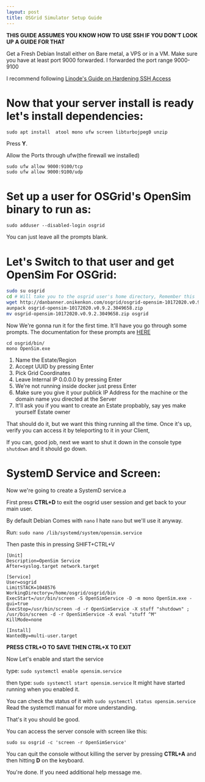 ```yaml
---
layout: post
title: OSGrid Simulator Setup Guide
---
```


**THIS GUIDE ASSUMES YOU KNOW HOW TO USE SSH IF YOU DON'T LOOK UP A GUIDE FOR THAT**

Get a Fresh Debian Install either on Bare metal, a VPS or in a VM. Make sure you have at least port 9000 forwarded. I forwarded the port range 9000-9100

I recommend following [Linode's Guide on Hardening SSH Access]("https://www.linode.com/docs/security/basics/securing-your-server/")

# Now that your server install is ready let's install dependencies:

`sudo apt install  atool mono ufw screen libturbojpeg0 unzip`

Press **Y**.

Allow the Ports through ufw(the firewall we installed)

```
sudo ufw allow 9000:9100/tcp
sudo ufw allow 9000:9100/udp
```

# Set up a user for OSGrid's OpenSim binary to run as:

`sudo adduser --disabled-login osgrid`

You can just leave all the prompts blank.


# Let's Switch to that user and get OpenSim For OSGrid:

```bash
sudo su osgrid
cd # Will take you to the osgrid user's home directory, Remember this
wget http://danbanner.onikenkon.com/osgrid/osgrid-opensim-10172020.v0.9.2.3049658.zip
aunpack osgrid-opensim-10172020.v0.9.2.3049658.zip
mv osgrid-opensim-10172020.v0.9.2.3049658.zip osgrid
```

Now We're gonna run it for the first time. It'll have you go through some prompts. The documentation for these prompts are [HERE]("https://wiki.osgrid.org/index.php/Tutorial01")

```
cd osgrid/bin/
mono OpenSim.exe
```
1. Name the Estate/Region
2. Accept UUID by pressing Enter
3. Pick Grid Coordinates
4. Leave Internal IP 0.0.0.0 by pressing Enter
5. We're not running inside docker just press Enter
6. Make sure you give it your publick IP Address for the machine or the domain name you directed at the Server
7. It'll ask you if you want to create an Estate propbably, say yes make yourself Estate owner

That should do it, but we want this thing running all the time. Once it's up, verify you can access it by teleporting to it in your Client,

If you can, good job, next we want to shut it down in the console type `shutdown` and it should go down.

# SystemD Service and Screen:

Now we're going to create a SystemD service.a

First press **CTRL+D** to exit the osgrid user session and get back to your main user.

By default Debian Comes with `nano` I hate `nano` but we'll use it anyway.

Run: `sudo nano /lib/systemd/system/opensim.service`

Then paste this in pressing SHIFT+CTRL+V

```
[Unit]
Description=OpenSim Service
After=syslog.target network.target

[Service]
User=osgrid
LimitSTACK=1048576
WorkingDirectory=/home/osgrid/osgrid/bin
ExecStart=/usr/bin/screen -S OpenSimService -D -m mono OpenSim.exe -gui=true
ExecStop=/usr/bin/screen -d -r OpenSimService -X stuff "shutdown" ; /usr/bin/screen -d -r OpenSimService -X eval "stuff ^M"
KillMode=none

[Install]
WantedBy=multi-user.target
```

**PRESS CTRL+O TO SAVE THEN CTRL+X TO EXIT**

Now Let's enable and start the service

type: `sudo systemctl enable opensim.service`

then type: `sudo systemctl start opensim.service` It might have started running when you enabled it.

You can check the status of it with `sudo systemctl status opensim.service` Read the systemctl manual for more understanding.

That's it you should be good.

You can access the server console with screen like this:

`sudo su osgrid -c 'screen -r OpenSimService'`

You can quit the console without killing the server by pressing **CTRL+A** and then hitting **D** on the keyboard. 

You're done. If you need additional help message me.
